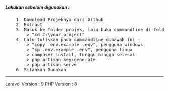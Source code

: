 <h5>Lakukan sebelum digunakan : </h5>
<pre>
    1. Download Projeknya dari Github
    2. Extract
    3. Masuk ke folder projek, lalu buka commandline di folder tersebut, bisa juga dengan menggunakan
        > "cd C:\your_project"
    4. Lalu tuliskan pada commandline dibawah ini :
        > "copy .env.example .env", pengguna windows
        > "cp .env.example .env", pengguna linux
        > composer install, tunggu hingga selesai
        > php artisan key:generate
        > php artisan serve
    6. Silahkan Gunakan
</pre>
<hr>

<p>
Laravel Version : 9
PHP Version : 8
</p>
